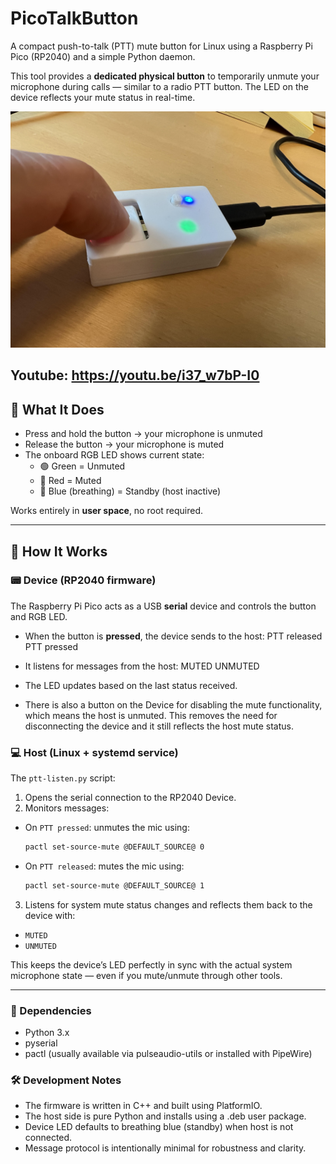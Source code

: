 # PicoTalkButton

A compact push-to-talk (PTT) mute button for Linux using a Raspberry Pi Pico (RP2040) and a simple Python daemon.

This tool provides a **dedicated physical button** to temporarily unmute your microphone during calls — similar to a radio PTT button. The LED on the device reflects your mute status in real-time.

![Description](PicoTalkButton.jpg)

Youtube: https://youtu.be/i37_w7bP-I0
---

## 🧩 What It Does

- Press and hold the button → your microphone is unmuted
- Release the button → your microphone is muted
- The onboard RGB LED shows current state:
  - 🟢 Green = Unmuted
  - 🔴 Red = Muted
  - 🔵 Blue (breathing) = Standby (host inactive)

Works entirely in **user space**, no root required.

---

## 🎯 How It Works

### 📟 Device (RP2040 firmware)

The Raspberry Pi Pico acts as a USB **serial** device and controls the button and RGB LED.

- When the button is **pressed**, the device sends to the host:
PTT released
PTT pressed
- It listens for messages from the host:
MUTED
UNMUTED

- The LED updates based on the last status received.
- There is also a button on the Device for disabling the mute functionality, which means the host is unmuted. This removes the need for disconnecting the device and it still reflects the host mute status.

### 💻 Host (Linux + systemd service)

The `ptt-listen.py` script:

1. Opens the serial connection to the RP2040 Device.
2. Monitors messages:
 - On `PTT pressed`: unmutes the mic using:
   ```bash
   pactl set-source-mute @DEFAULT_SOURCE@ 0
   ```
 - On `PTT released`: mutes the mic using:
   ```bash
   pactl set-source-mute @DEFAULT_SOURCE@ 1
   ```
3. Listens for system mute status changes and reflects them back to the device with:
 - `MUTED`
 - `UNMUTED`

This keeps the device’s LED perfectly in sync with the actual system microphone state — even if you mute/unmute through other tools.

---

### 🔌 Dependencies

- Python 3.x
- pyserial
- pactl (usually available via pulseaudio-utils or installed with PipeWire)

### 🛠️ Development Notes

- The firmware is written in C++ and built using PlatformIO.
- The host side is pure Python and installs using a .deb user package.
- Device LED defaults to breathing blue (standby) when host is not connected.
- Message protocol is intentionally minimal for robustness and clarity.



